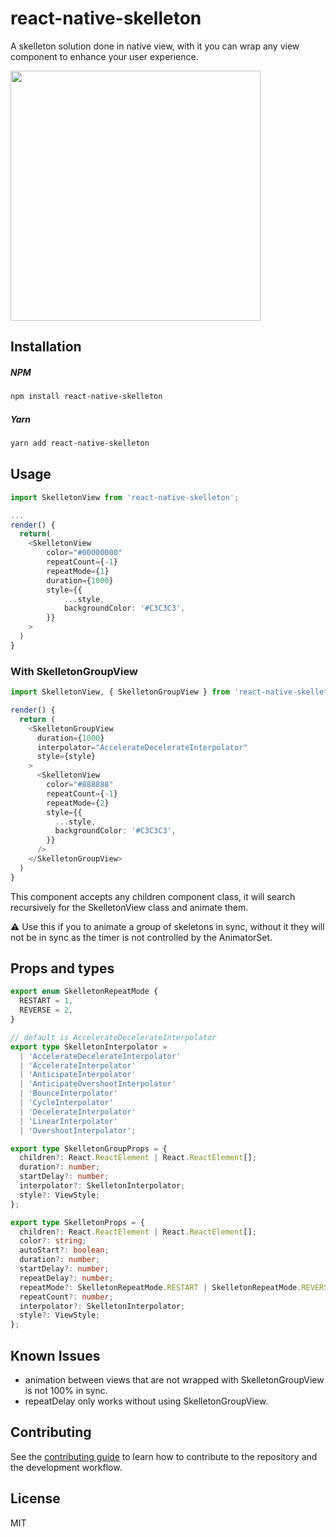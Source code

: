 # react-native-skelleton

A skelleton solution done in native view, with it you can wrap any view component to enhance your user experience.

<img src="./rn-skelleton example.gif" width="400px"/>

## Installation

##### NPM
```sh
npm install react-native-skelleton
```

##### Yarn
```sh
yarn add react-native-skelleton
```

## Usage

```typescript jsx
import SkelletonView from 'react-native-skelleton';

...
render() {
  return(
    <SkelletonView
        color="#00000000"
        repeatCount={-1}
        repeatMode={1}
        duration={1000}
        style={{
            ...style,
            backgroundColor: '#C3C3C3',
        }}
    >
  )
}
```

### With SkelletonGroupView

```typescript jsx
import SkelletonView, { SkelletonGroupView } from 'react-native-skelleton';

render() {
  return (
    <SkelletonGroupView
      duration={1000}
      interpolator="AccelerateDecelerateInterpolator"
      style={style}
    >
      <SkelletonView
        color="#888888"
        repeatCount={-1}
        repeatMode={2}
        style={{
          ...style,
          backgroundColor: '#C3C3C3',
        }}
      />
    </SkelletonGroupView>
  )
}
```
This component accepts any children component class, it will search recursively for the SkelletonView class and animate them.

⚠️ Use this if you to animate a group of skeletons in sync, without it they will not be in sync as the timer is not controlled by the AnimatorSet.

## Props and types

```typescript
export enum SkelletonRepeatMode {
  RESTART = 1,
  REVERSE = 2,
}

// default is AccelerateDecelerateInterpolator
export type SkelletonInterpolator =
  | 'AccelerateDecelerateInterpolator'
  | 'AccelerateInterpolator'
  | 'AnticipateInterpolator'
  | 'AnticipateOvershootInterpolator'
  | 'BounceInterpolator'
  | 'CycleInterpolator'
  | 'DecelerateInterpolator'
  | 'LinearInterpolator'
  | 'OvershootInterpolator';

export type SkelletonGroupProps = {
  children?: React.ReactElement | React.ReactElement[];
  duration?: number;
  startDelay?: number;
  interpolator?: SkelletonInterpolator;
  style?: ViewStyle;
};

export type SkelletonProps = {
  children?: React.ReactElement | React.ReactElement[];
  color?: string;
  autoStart?: boolean;
  duration?: number;
  startDelay?: number;
  repeatDelay?: number;
  repeatMode?: SkelletonRepeatMode.RESTART | SkelletonRepeatMode.REVERSE;
  repeatCount?: number;
  interpolator?: SkelletonInterpolator;
  style?: ViewStyle;
};
```

## Known Issues

- animation between views that are not wrapped with SkelletonGroupView is not 100% in sync.
- repeatDelay only works without using SkelletonGroupView.

## Contributing

See the [contributing guide](CONTRIBUTING.md) to learn how to contribute to the repository and the development workflow.

## License

MIT
